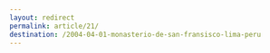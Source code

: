 ```yaml
---
layout: redirect
permalink: article/21/
destination: /2004-04-01-monasterio-de-san-fransisco-lima-peru
---
```

